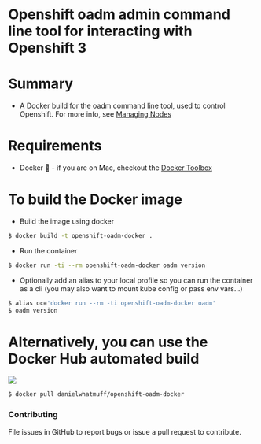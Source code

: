# Openshift oadm admin command line tool for interacting with Openshift 3

# Summary

- A Docker build for the oadm command line tool, used to control Openshift. For more info, see [Managing Nodes](https://docs.openshift.com/enterprise/3.0/admin_guide/manage_nodes.html)

# Requirements

- Docker :whale: - if you are on Mac, checkout the [Docker Toolbox](http://docs.docker.com/mac/step_one/)

# To build the Docker image

- Build the image using docker
```bash
$ docker build -t openshift-oadm-docker .
```
- Run the container
```bash
$ docker run -ti --rm openshift-oadm-docker oadm version
```
- Optionally add an alias to your local profile so you can run the container as a cli (you may also want to mount kube config or pass env vars...)
```bash
$ alias oc='docker run --rm -ti openshift-oadm-docker oadm'
$ oadm version
```

# Alternatively, you can use the Docker Hub automated build

[![](https://badge.imagelayers.io/danielwhatmuff/openshift-oadm-docker:latest.svg)](https://imagelayers.io/?images=danielwhatmuff/openshift-oadm-docker:latest 'Get your own badge on imagelayers.io')

```bash
$ docker pull danielwhatmuff/openshift-oadm-docker
```

### Contributing
File issues in GitHub to report bugs or issue a pull request to contribute.
